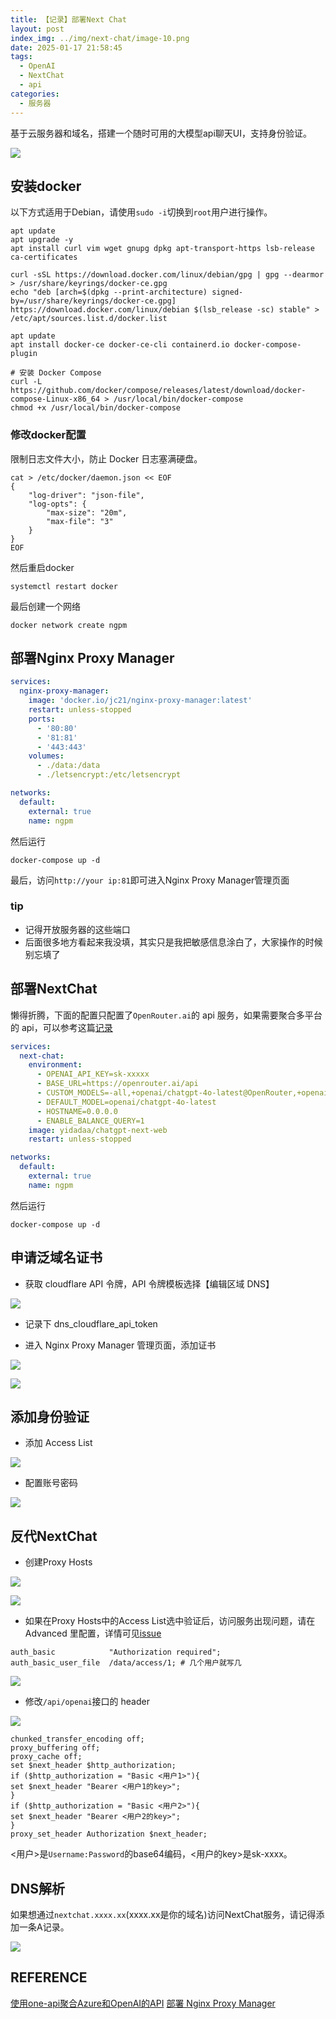 ```yaml
---
title: 【记录】部署Next Chat
layout: post
index_img: ../img/next-chat/image-10.png
date: 2025-01-17 21:58:45
tags:
  - OpenAI
  - NextChat
  - api
categories:
  - 服务器
---
```


基于云服务器和域名，搭建一个随时可用的大模型api聊天UI，支持身份验证。


![](../img/next-chat/image-10.png)

## 安装docker
以下方式适用于Debian，请使用`sudo -i`切换到`root`用户进行操作。

```shell
apt update
apt upgrade -y
apt install curl vim wget gnupg dpkg apt-transport-https lsb-release ca-certificates

curl -sSL https://download.docker.com/linux/debian/gpg | gpg --dearmor > /usr/share/keyrings/docker-ce.gpg
echo "deb [arch=$(dpkg --print-architecture) signed-by=/usr/share/keyrings/docker-ce.gpg] https://download.docker.com/linux/debian $(lsb_release -sc) stable" > /etc/apt/sources.list.d/docker.list

apt update
apt install docker-ce docker-ce-cli containerd.io docker-compose-plugin

# 安装 Docker Compose
curl -L https://github.com/docker/compose/releases/latest/download/docker-compose-Linux-x86_64 > /usr/local/bin/docker-compose
chmod +x /usr/local/bin/docker-compose

```

### 修改docker配置
限制日志文件大小，防止 Docker 日志塞满硬盘。

```shell
cat > /etc/docker/daemon.json << EOF
{
    "log-driver": "json-file",
    "log-opts": {
        "max-size": "20m",
        "max-file": "3"
    }
}
EOF
```
然后重启docker

```shell
systemctl restart docker
```

最后创建一个网络

```shell
docker network create ngpm
```

## 部署Nginx Proxy Manager
```yaml
services:
  nginx-proxy-manager:
    image: 'docker.io/jc21/nginx-proxy-manager:latest'
    restart: unless-stopped
    ports:
      - '80:80'
      - '81:81'
      - '443:443'
    volumes:
      - ./data:/data
      - ./letsencrypt:/etc/letsencrypt

networks:
  default:
    external: true
    name: ngpm
```

然后运行

```shell
docker-compose up -d
```

最后，访问`http://your ip:81`即可进入Nginx Proxy Manager管理页面

### tip
- 记得开放服务器的这些端口
- 后面很多地方看起来我没填，其实只是我把敏感信息涂白了，大家操作的时候别忘填了

## 部署NextChat
懒得折腾，下面的配置只配置了`OpenRouter.ai`的 api 服务，如果需要聚合多平台的 api，可以参考这篇[记录](https://kravorn.github.io/2024/11/21/one-api-with-next-chat/)
```yaml
services:
  next-chat:
    environment:
      - OPENAI_API_KEY=sk-xxxxx
      - BASE_URL=https://openrouter.ai/api
      - CUSTOM_MODELS=-all,+openai/chatgpt-4o-latest@OpenRouter,+openai/gpt-4o@OpenRouter,+anthropic/claude-3.5-sonnet@OpenRouter
      - DEFAULT_MODEL=openai/chatgpt-4o-latest
      - HOSTNAME=0.0.0.0
      - ENABLE_BALANCE_QUERY=1
    image: yidadaa/chatgpt-next-web
    restart: unless-stopped

networks:
  default:
    external: true
    name: ngpm
```

然后运行

```shell
docker-compose up -d
```


## 申请泛域名证书
- 获取 cloudflare API 令牌，API 令牌模板选择【编辑区域 DNS】

![](../img/next-chat/image-1.png)

- 记录下 dns_cloudflare_api_token

- 进入 Nginx Proxy Manager 管理页面，添加证书

![](../img/next-chat/image-2.png)

![](../img/next-chat/image-3.png)

## 添加身份验证
- 添加 Access List

![](../img/next-chat/image-4.png)
- 配置账号密码

![](../img/next-chat/image-5.png)

## 反代NextChat
- 创建Proxy Hosts

![](../img/next-chat/image-6.png)

![](../img/next-chat/image-7.png)

- 如果在Proxy Hosts中的Access List选中验证后，访问服务出现问题，请在 Advanced 里配置，详情可见[issue](https://github.com/NginxProxyManager/nginx-proxy-manager/issues/383)

```
auth_basic            "Authorization required";
auth_basic_user_file  /data/access/1; # 几个用户就写几
```

![](../img/next-chat/image-8.png)

- 修改`/api/openai`接口的 header

![](../img/next-chat/image-11.png)

```shell
chunked_transfer_encoding off;
proxy_buffering off;
proxy_cache off;
set $next_header $http_authorization;
if ($http_authorization = "Basic <用户1>"){
set $next_header "Bearer <用户1的key>";
}
if ($http_authorization = "Basic <用户2>"){
set $next_header "Bearer <用户2的key>";
}
proxy_set_header Authorization $next_header;
```
<用户>是`Username:Password`的base64编码，<用户的key>是sk-xxxx。

## DNS解析
如果想通过`nextchat.xxxx.xx`(xxxx.xx是你的域名)访问NextChat服务，请记得添加一条A记录。

![](../img/next-chat/image-9.png)

## REFERENCE

[使用one-api聚合Azure和OpenAI的API](https://hexo.limour.top/Aggregating-Azure-and-OpenAI-APIs-with-OneAPI)
[部署 Nginx Proxy Manager](https://hexo.limour.top/Docker-bu-shu-Nginx-Proxy-Manager)
